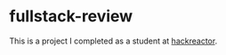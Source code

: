 # fullstack-review
This is a project I completed as a student at [hackreactor](http://hackreactor.com).
